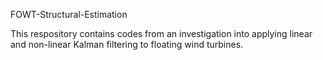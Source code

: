 FOWT-Structural-Estimation

This respository contains codes from an investigation into applying linear and non-linear Kalman filtering to floating wind turbines. 
